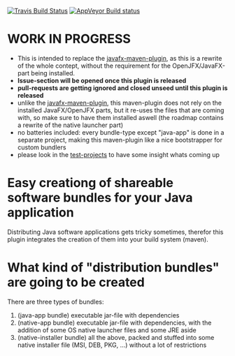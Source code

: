 [![Travis Build Status](https://travis-ci.org/FibreFoX/distribution-bundle-plugin-for-maven.svg?branch=master)](https://travis-ci.org/FibreFoX/distribution-bundle-plugin-for-maven)
[![AppVeyor Build status](https://ci.appveyor.com/api/projects/status/2f2tcy40htaws9p0/branch/master?svg=true)](https://ci.appveyor.com/project/FibreFoX/distribution-bundle-plugin-for-maven/branch/master)

# WORK IN PROGRESS

* This is intended to replace the [javafx-maven-plugin](https://github.com/javafx-maven-plugin/javafx-maven-plugin), as this is a rewrite of the whole contept, without the requirement for the OpenJFX/JavaFX-part being installed.
* **Issue-section will be opened once this plugin is released**
* **pull-requests are getting ignored and closed unseed until this plugin is released**
* unlike the [javafx-maven-plugin](https://github.com/javafx-maven-plugin/javafx-maven-plugin), this maven-plugin does not rely on the installed JavaFX/OpenJFX parts, but it re-uses the files that are coming with, so make sure to have them installed aswell (the roadmap contains a rewrite of the native launcher part)
* no batteries included: every bundle-type except "java-app" is done in a separate project, making this maven-plugin like a nice bootstrapper for custom bundlers
* please look in the [test-projects](maven-plugin/src/it/) to have some insight whats coming up

# Easy creationg of shareable software bundles for your Java application

Distributing Java software applications gets tricky sometimes, therefor this plugin integrates the creation of them into your build system (maven).

# What kind of "distribution bundles" are going to be created

There are three types of bundles:
1. (java-app bundle) executable jar-file with dependencies
2. (native-app bundle) executable jar-file with dependencies, with the addition of some OS native launcher files and some JRE aside
3. (native-installer bundle) all the above, packed and stuffed into some native installer file (MSI, DEB, PKG, ...) without a lot of restrictions